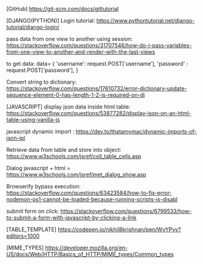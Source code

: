 [GitHub]
https://git-scm.com/docs/gittutorial

[DJANGO(PYTHON)]
Login tutorial: https://www.pythontutorial.net/django-tutorial/django-login/

pass data from one view to another using session: https://stackoverflow.com/questions/31707546/how-do-i-pass-variables-from-one-view-to-another-and-render-with-the-last-views

to get data:
 data= 
{
    'username': request.POST['username'],
    'password' : request.POST['password'],
}

<!-- save file in custom directory: https://stackoverflow.com/questions/8024248/telling-python-to-save-a-txt-file-to-a-certain-directory-on-windows-and-mac -->

Convert string to dictionary: https://stackoverflow.com/questions/17610732/error-dictionary-update-sequence-element-0-has-length-1-2-is-required-on-dj


[JAVASCRIPT]
display json data inside html table: https://stackoverflow.com/questions/53877282/display-json-on-an-html-table-using-vanilla-js

javascript dynamic import : https://dev.to/thatamymac/dynamic-imports-of-json-ipl

Retrieve data from table and store into object: https://www.w3schools.com/jsref/coll_table_cells.asp

Dialog javascript + html = https://www.w3schools.com/jsref/met_dialog_show.asp

Browserify bypass execution: https://stackoverflow.com/questions/63423584/how-to-fix-error-nodemon-ps1-cannot-be-loaded-because-running-scripts-is-disabl

submit form on click: https://stackoverflow.com/questions/6799533/how-to-submit-a-form-with-javascript-by-clicking-a-link

[TABLE_TEMPLATE]
https://codepen.io/nikhil8krishnan/pen/WvYPvv?editors=1000

[MIME_TYPES]
https://developer.mozilla.org/en-US/docs/Web/HTTP/Basics_of_HTTP/MIME_types/Common_types